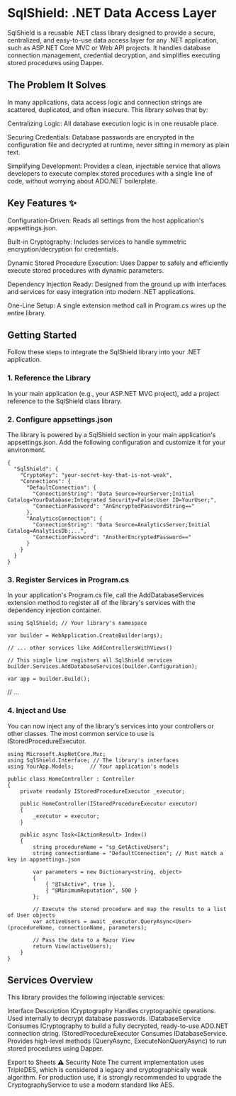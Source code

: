 # SqlShield: .NET Data Access Layer
SqlShield is a reusable .NET class library designed to provide a secure, centralized, and easy-to-use data access layer for any .NET application, such as ASP.NET Core MVC or Web API projects. It handles database connection management, credential decryption, and simplifies executing stored procedures using Dapper.

## The Problem It Solves
In many applications, data access logic and connection strings are scattered, duplicated, and often insecure. This library solves that by:

Centralizing Logic: All database execution logic is in one reusable place.

Securing Credentials: Database passwords are encrypted in the configuration file and decrypted at runtime, never sitting in memory as plain text.

Simplifying Development: Provides a clean, injectable service that allows developers to execute complex stored procedures with a single line of code, without worrying about ADO.NET boilerplate.

## Key Features ✨
Configuration-Driven: Reads all settings from the host application's appsettings.json.

Built-in Cryptography: Includes services to handle symmetric encryption/decryption for credentials.

Dynamic Stored Procedure Execution: Uses Dapper to safely and efficiently execute stored procedures with dynamic parameters.

Dependency Injection Ready: Designed from the ground up with interfaces and services for easy integration into modern .NET applications.

One-Line Setup: A single extension method call in Program.cs wires up the entire library.

## Getting Started
Follow these steps to integrate the SqlShield library into your .NET application.

### 1. Reference the Library
In your main application (e.g., your ASP.NET MVC project), add a project reference to the SqlShield class library.

### 2. Configure appsettings.json
The library is powered by a SqlShield section in your main application's appsettings.json. Add the following configuration and customize it for your environment.

```
{
  "SqlShield": {
    "CryptoKey": "your-secret-key-that-is-not-weak",
    "Connections": {
      "DefaultConnection": {
        "ConnectionString": "Data Source=YourServer;Initial Catalog=YourDatabase;Integrated Security=False;User ID=YourUser;",
        "ConnectionPassword": "AnEncryptedPasswordString=="
      },
      "AnalyticsConnection": {
        "ConnectionString": "Data Source=AnalyticsServer;Initial Catalog=AnalyticsDb;...",
        "ConnectionPassword": "AnotherEncryptedPassword=="
      }
    }
  }
}
```
### 3. Register Services in Program.cs
In your application's Program.cs file, call the AddDatabaseServices extension method to register all of the library's services with the dependency injection container.

```
using SqlShield; // Your library's namespace

var builder = WebApplication.CreateBuilder(args);

// ... other services like AddControllersWithViews()

// This single line registers all SqlShield services
builder.Services.AddDatabaseServices(builder.Configuration);

var app = builder.Build();
```
// ...
### 4. Inject and Use
You can now inject any of the library's services into your controllers or other classes. The most common service to use is IStoredProcedureExecutor.

```
using Microsoft.AspNetCore.Mvc;
using SqlShield.Interface; // The library's interfaces
using YourApp.Models;     // Your application's models

public class HomeController : Controller
{
    private readonly IStoredProcedureExecutor _executor;

    public HomeController(IStoredProcedureExecutor executor)
    {
        _executor = executor;
    }

    public async Task<IActionResult> Index()
    {
        string procedureName = "sp_GetActiveUsers";
        string connectionName = "DefaultConnection"; // Must match a key in appsettings.json

        var parameters = new Dictionary<string, object>
        {
            { "@IsActive", true },
            { "@MinimumReputation", 500 }
        };

        // Execute the stored procedure and map the results to a list of User objects
        var activeUsers = await _executor.QueryAsync<User>(procedureName, connectionName, parameters);

        // Pass the data to a Razor View
        return View(activeUsers);
    }
}
```
## Services Overview
This library provides the following injectable services:

Interface	Description
ICryptography	Handles cryptographic operations. Used internally to decrypt database passwords.
IDatabaseService Consumes ICryptography to build a fully decrypted, ready-to-use ADO.NET connection string.
IStoredProcedureExecutor Consumes IDatabaseService. Provides high-level methods (QueryAsync, ExecuteNonQueryAsync) to run stored procedures using Dapper.

Export to Sheets
⚠️ Security Note
The current implementation uses TripleDES, which is considered a legacy and cryptographically weak algorithm. For production use, it is strongly recommended to upgrade the CryptographyService to use a modern standard like AES.
